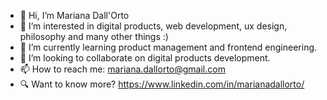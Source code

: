 - 👋 Hi, I’m Mariana Dall'Orto
- 👀 I’m interested in digital products, web development, ux design, philosophy and many other things :)
- 🌱 I’m currently learning product management and frontend engineering.
- 💞️ I’m looking to collaborate on digital products development.
- 📫 How to reach me: mariana.dallorto@gmail.com
- 🔍 Want to know more? https://www.linkedin.com/in/marianadallorto/


